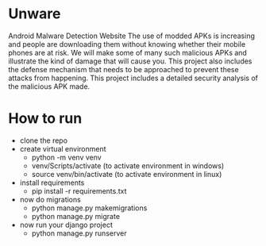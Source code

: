 # Unware
Android Malware Detection Website
The use of modded APKs is increasing and people are downloading them without knowing whether their mobile phones are at risk. We will make some of many such malicious APKs and illustrate the kind of damage that will cause you. This project also includes the defense mechanism that needs to be approached to prevent these attacks from happening. This project includes a detailed security analysis of the malicious APK made.

# How to run
- clone the repo
- create virtual environment
    - python -m venv venv
    - venv/Scripts/activate (to activate environment in windows)
    - source venv/bin/activate (to activate environment in linux)
- install requirements
    - pip install -r requirements.txt
- now do migrations
    - python manage.py makemigrations
    - python manage.py migrate
- now run your django project
    - python manage.py runserver
